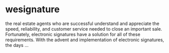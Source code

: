 # wesignature
the real estate agents who are successful understand and appreciate the speed, reliability, and customer service needed to close an important sale. Fortunately, electronic signatures have a solution for all of these requirements. With the advent and implementation of electronic signatures, the days ...
